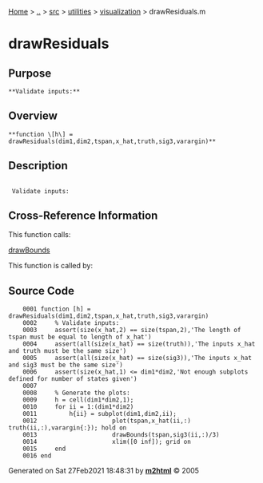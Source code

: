 [Home](../../../../../index.md) \> [..](#) \> [src](../../../../../documentation.md) \> [utilities](#)
\> [visualization](index.md) \> drawResiduals.m



# drawResiduals

## Purpose 

``` 
**Validate inputs:**
```

## Overview 

``` 
**function \[h\] =
drawResiduals(dim1,dim2,tspan,x_hat,truth,sig3,varargin)**
```

## Description 

```
 
 Validate inputs:

```

## Cross-Reference Information 

This function calls:

   [drawBounds](drawBounds.md "function [] = drawBounds(t,sig,num)")

This function is called by:

## Source Code 

```
    0001 function [h] = drawResiduals(dim1,dim2,tspan,x_hat,truth,sig3,varargin)
    0002     % Validate inputs:
    0003     assert(size(x_hat,2) == size(tspan,2),'The length of tspan must be equal to length of x_hat')
    0004     assert(all(size(x_hat) == size(truth)),'The inputs x_hat and truth must be the same size')
    0005     assert(all(size(x_hat) == size(sig3)),'The inputs x_hat and sig3 must be the same size')
    0006     assert(size(x_hat,1) <= dim1*dim2,'Not enough subplots defined for number of states given')
    0007     
    0008     % Generate the plots:
    0009     h = cell(dim1*dim2,1);
    0010     for ii = 1:(dim1*dim2)
    0011         h{ii} = subplot(dim1,dim2,ii);
    0012                     plot(tspan,x_hat(ii,:)  truth(ii,:),varargin{:}); hold on
    0013                     drawBounds(tspan,sig3(ii,:)/3)
    0014                     xlim([0 inf]); grid on
    0015     end
    0016 end
```



Generated on Sat 27Feb2021 18:48:31 by
**[m2html](http://www.artefact.tk/software/matlab/m2html/ "Matlab Documentation in HTML")**
© 2005